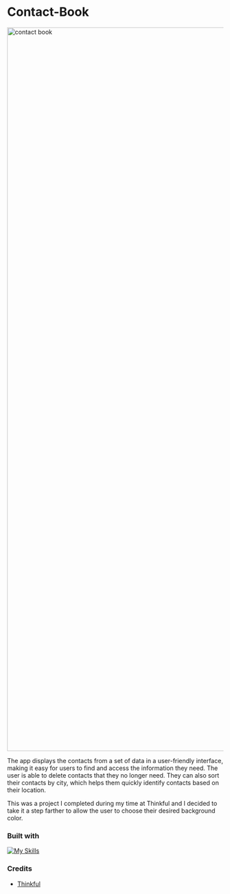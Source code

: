 # Contact-Book
<img width="1681" alt="contact book" src="https://user-images.githubusercontent.com/112902224/233467527-b80149dc-a5a6-462a-a8d8-a9432c5587ab.png">

The app displays the contacts from a set of data in a user-friendly interface, making it easy for users to find and access the information they need. The user is able to delete contacts that they no longer need. They can also sort their contacts by city, which helps them quickly identify contacts based on their location.

This was a project I completed during my time at Thinkful and I decided to take it a step farther to allow the user to choose their desired background color.

### Built with

[![My Skills](https://skillicons.dev/icons?i=js,html,css)](https://skillicons.dev)

### Credits
* [Thinkful](https://thinkful.com/) 

